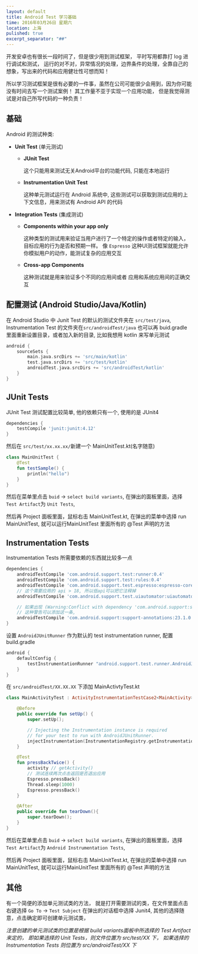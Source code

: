 ```yaml
---
layout: default
title: Android Test 学习基础
time: 2016年03月26日 星期六
location: 上海
pulished: true
excerpt_separator: "##"
---
```


开发安卓也有很长一段时间了，但是很少用到测试框架， 平时写用都靠打 log 进行调试和测试，
运行的对不对，异常情况的处理，边界条件的处理，全靠自己的想象，写出来的代码和应用健壮性可想而知！

所以学习测试框架是很有必要的一件事，虽然在公司可能很少会用到，因为你可能没有时间去写一个测试案例！
其工作量不亚于实现一个应用功能， 但是我觉得测试是对自己所写代码的一种负责！

## 基础

Android 的测试种类:


- **Unit Test** (单元测试)
  - **JUnit Test**

    这个只能用来测试无关Android平台的功能代码, 只能在本地运行
  - **Instrumentation Unit Test**

    这种单元测试运行在 Android 系统中, 这些测试可以获取到测试应用的上下文信息，用来测试有 Android API 的代码


- **Integration Tests** (集成测试)
  - **Components within your app only**

    这种类型的测试用来验证当用户进行了一个特定的操作或者特定的输入，目标应用的行为是否和预期一样。
    像 `Espresso` 这种UI测试框架就能允许你模拟用户的动作，能测试复杂的应用交互

  - **Cross-app Components**

    这种测试就是用来验证多个不同的应用间或者 应用和系统应用间的正确交互


## 配置测试 (Android Studio/Java/Kotlin)

在 Android Studio 中 Junit Test 的默认的测试文件夹在 `src/test/java`, Instrumentation Test 的文件夹在`src/androidTest/java`
也可以再 buid.gradle 里面重新设置目录，或者加入新的目录, 比如我想用 kotlin 来写单元测试


```groovy
android {
    sourceSets {
        main.java.srcDirs += 'src/main/kotlin'
        test.java.srcDirs += 'src/test/kotlin'
        androidTest.java.srcDirs += 'src/androidTest/kotlin'
    }
}
```


## JUnit Tests

JUnit Test 测试配置比较简单, 他的依赖只有一个, 使用的是 JUnit4


```groovy
dependencies {
    testCompile 'junit:junit:4.12'
}
```
然后在 `src/test/xx.xx.xx/`新建一个 MainUnitTest.kt(名字随意)

```kotlin
class MainUnitTest {
    @Test
    fun testSample() {
        println("hello")
    }
}
```

然后在菜单里点击 `buid` -> `select build variants`, 在弹出的面板里面，选择`Test Artifact`为 `Unit Tests`,

然后再 Project 面板里面，鼠标右击 MainUnitTest.kt, 在弹出的菜单中选择 run MainUnitTest,
就可以运行MainUnitTest 里面所有的 @Test 声明的方法


## Instrumentation Tests

Instrumentation Tests 所需要依赖的东西就比较多一点


```groovy
dependencies {
    androidTestCompile 'com.android.support.test:runner:0.4'
    androidTestCompile 'com.android.support.test:rules:0.4'
    androidTestCompile 'com.android.support.test.espresso:espresso-core:2.2.1'
    // 这个需要应用的 api > 18, 所以低api可以把它注释掉
    androidTestCompile 'com.android.support.test.uiautomator:uiautomator-v18:2.1.2'

    // 如果出现 (Warning:Conflict with dependency 'com.android.support:support-annotations'...)
    // 这种警告可以添加这一条,
    androidTestCompile 'com.android.support:support-annotations:23.1.0'
}
```

设置 `AndroidJUnitRunner` 作为默认的 test instrumentation runner, 配置 build.gradle


```groovy
android {
    defaultConfig {
        testInstrumentationRunner "android.support.test.runner.AndroidJUnitRunner"
    }
}
```

在 `src/androidTest/XX.XX.XX` 下添加 MainActivtyTest.kt


```kotlin
class MainActivityTest : ActivityInstrumentationTestCase2<MainActivity>(MainActivity::class.java) {

    @Before
    public override fun setUp() {
        super.setUp();

        // Injecting the Instrumentation instance is required
        // for your test to run with AndroidJUnitRunner.
        injectInstrumentation(InstrumentationRegistry.getInstrumentation());
    }

    @Test
    fun pressBackTwice() {
        activity // getActivity()
        // 测试连续两次点击返回是否退出应用
        Espresso.pressBack()
        Thread.sleep(1000)
        Espresso.pressBack()
    }

    @After
    public override fun tearDown(){
        super.tearDown();
    }
}
```

然后在菜单里点击 `buid` -> `select build variants`, 在弹出的面板里面，选择`Test Artifact`为 `Android Instrumentation Tests`,

然后再 Project 面板里面，鼠标右击 MainUnitTest.kt, 在弹出的菜单中选择 run MainUnitTest,
就可以运行MainUnitTest 里面所有的 @Test 声明的方法


## 其他
有一个简便的添加单元测试类的方法， 就是打开需要测试的类，在文件里面点击右键选择 `Go To` -> `Test Subject`
在弹出的对话框中选择 Junit4, 其他的选择随意，点击确定即可创建单元测试类，


*注意创建的单元测试类的位置是根据 build variants面板中所选择的 Test Artifact 来定的，
即如果选择的 Unit Tests，则文件位置为 src/test/XX 下， 如果选择的 Instrumentation Tests
则位置为 src/androidTest/XX 下*
